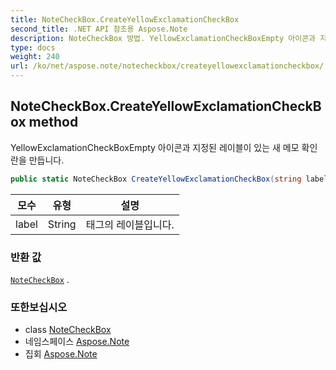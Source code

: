 ```yaml
---
title: NoteCheckBox.CreateYellowExclamationCheckBox
second_title: .NET API 참조용 Aspose.Note
description: NoteCheckBox 방법. YellowExclamationCheckBoxEmpty 아이콘과 지정된 레이블이 있는 새 메모 확인란을 만듭니다.
type: docs
weight: 240
url: /ko/net/aspose.note/notecheckbox/createyellowexclamationcheckbox/
---
```

## NoteCheckBox.CreateYellowExclamationCheckBox method

YellowExclamationCheckBoxEmpty 아이콘과 지정된 레이블이 있는 새 메모 확인란을 만듭니다.

```csharp
public static NoteCheckBox CreateYellowExclamationCheckBox(string label = "Client request")
```

| 모수 | 유형 | 설명 |
| --- | --- | --- |
| label | String | 태그의 레이블입니다. |

### 반환 값

[`NoteCheckBox`](../) .

### 또한보십시오

* class [NoteCheckBox](../)
* 네임스페이스 [Aspose.Note](../../notecheckbox/)
* 집회 [Aspose.Note](../../../)


